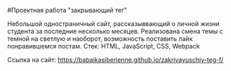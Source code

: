 #Проектная работа "закрывающий тег"

Небольшой одностраничный сайт, рассказыввающий о личной жизни студента за последние несколько месяцев. Реализована смена темы с темной на светлую и наоборот, возможность поставить лайк понравившемся постам.
Стек: HTML, JavaScript, CSS, Webpack

Ссылка на сайт: https://babaikasiberienne.github.io/zakrivayuschiy-teg-f/
